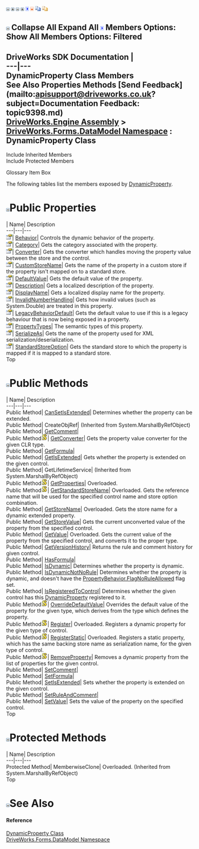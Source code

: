 ![](dotnetimages/collapse.gif) ![](dotnetimages/expand.gif) ![](dotnetimages/collapse.gif) ![](dotnetimages/expand.gif) ![](dotnetimages/drpdown.gif) ![](dotnetimages/drpdown_orange.gif) ![](dotnetimages/copycode.gif) ![](dotnetimages/copycodeHighlight.gif)

![](dotnetimages/collapse.gif) Collapse All Expand All ![](dotnetimages/drpdown.gif) Members Options: Show All  Members Options: Filtered   
---  
DriveWorks SDK Documentation  |   
---|---  
DynamicProperty Class Members   
See Also Properties Methods [Send Feedback](mailto:apisupport@driveworks.co.uk?subject=Documentation Feedback: topic9398.md)  
[DriveWorks.Engine Assembly](topic2156.md) > [DriveWorks.Forms.DataModel Namespace](topic9371.md) : DynamicProperty Class  
---  
  
Include Inherited Members    
Include Protected Members  


Glossary Item Box

The following tables list the members exposed by [DynamicProperty](topic9398.md).

# ![](dotnetimages/collapse.gif)Public Properties

| Name| Description  
---|---|---  
![Public Property](dotnetimages/publicProperty.gif)| [Behavior](topic9444.md)| Controls the dynamic behavior of the property.   
![Public Property](dotnetimages/publicProperty.gif)| [Category](topic9445.md)| Gets the category associated with the property.   
![Public Property](dotnetimages/publicProperty.gif)| [Converter](topic9446.md)| Gets the converter which handles moving the property value between the store and the control.   
![Public Property](dotnetimages/publicProperty.gif)| [CustomStoreName](topic9447.md)| Gets the name of the property in a custom store if the property isn't mapped on to a standard store.   
![Public Property](dotnetimages/publicProperty.gif)| [DefaultValue](topic9448.md)| Gets the default value of the property.   
![Public Property](dotnetimages/publicProperty.gif)| [Description](topic9449.md)| Gets a localized description of the property.   
![Public Property](dotnetimages/publicProperty.gif)| [DisplayName](topic9450.md)| Gets a localized display name for the property.   
![Public Property](dotnetimages/publicProperty.gif)| [InvalidNumberHandling](topic9451.md)| Gets how invalid values (such as System.Double) are treated in this property.   
![Public Property](dotnetimages/publicProperty.gif)| [LegacyBehaviorDefault](topic9452.md)| Gets the default value to use if this is a legacy behaviour that is now being exposed in a property.   
![Public Property](dotnetimages/publicProperty.gif)| [PropertyTypes](topic9453.md)| The semantic types of this property.   
![Public Property](dotnetimages/publicProperty.gif)| [SerializeAs](topic9454.md)| Gets the name of the property used for XML serialization/deserialization.   
![Public Property](dotnetimages/publicProperty.gif)| [StandardStoreOption](topic9455.md)| Gets the standard store to which the property is mapped if it is mapped to a standard store.   
Top

# ![](dotnetimages/collapse.gif)Public Methods

| Name| Description  
---|---|---  
Public Method| [CanSetIsExtended](topic9404.md)| Determines whether the property can be extended.   
Public Method| CreateObjRef|  (Inherited from System.MarshalByRefObject)  
Public Method| [GetComment](topic9405.md)|   
Public Method![static \(Shared in Visual Basic\)](dotnetimages/static.gif)| [GetConverter](topic9406.md)| Gets the property value converter for the given CLR type.   
Public Method| [GetFormula](topic9407.md)|   
Public Method| [GetIsExtended](topic9408.md)| Gets whether the property is extended on the given control.   
Public Method| GetLifetimeService|  (Inherited from System.MarshalByRefObject)  
Public Method![static \(Shared in Visual Basic\)](dotnetimages/static.gif)| [GetProperties](topic9409.md)| Overloaded.   
Public Method![static \(Shared in Visual Basic\)](dotnetimages/static.gif)| [GetStandardStoreName](topic9412.md)| Overloaded. Gets the reference name that will be used for the specified control name and store option combination.   
Public Method| [GetStoreName](topic9415.md)| Overloaded. Gets the store name for a dynamic extended property.   
Public Method| [GetStoreValue](topic9418.md)| Gets the current unconverted value of the property from the specified control.   
Public Method| [GetValue](topic9419.md)| Overloaded. Gets the current value of the property from the specified control, and converts it to the proper type.   
Public Method| [GetVersionHistory](topic9422.md)| Returns the rule and comment history for given control.   
Public Method| [HasFormula](topic9423.md)|   
Public Method| [IsDynamic](topic9424.md)| Determines whether the property is dynamic.   
Public Method| [IsDynamicNotNoRule](topic9425.md)| Determines whether the property is dynamic, and doesn't have the [PropertyBehavior.FlagNoRuleAllowed](topic9383.md) flag set.   
Public Method| [IsRegisteredToControl](topic9426.md)| Determines whether the given control has this [DynamicProperty](topic9398.md) registered to it.   
Public Method![static \(Shared in Visual Basic\)](dotnetimages/static.gif)| [OverrideDefaultValue](topic9427.md)| Overrides the default value of the property for the given type, which derives from the type which defines the property.   
Public Method![static \(Shared in Visual Basic\)](dotnetimages/static.gif)| [Register](topic9428.md)| Overloaded. Registers a dynamic property for the given type of control.   
Public Method![static \(Shared in Visual Basic\)](dotnetimages/static.gif)| [RegisterStatic](topic9435.md)| Overloaded. Registers a static property, which has the same backing store name as serialization name, for the given type of control.   
Public Method![static \(Shared in Visual Basic\)](dotnetimages/static.gif)| [RemoveProperty](topic9438.md)| Removes a dynamic property from the list of properties for the given control.   
Public Method| [SetComment](topic9439.md)|   
Public Method| [SetFormula](topic9440.md)|   
Public Method| [SetIsExtended](topic9441.md)| Sets whether the property is extended on the given control.   
Public Method| [SetRuleAndComment](topic9442.md)|   
Public Method| [SetValue](topic9443.md)| Sets the value of the property on the specified control.   
Top

# ![](dotnetimages/collapse.gif)Protected Methods

| Name| Description  
---|---|---  
Protected Method| MemberwiseClone| Overloaded. (Inherited from System.MarshalByRefObject)  
Top

# ![](dotnetimages/collapse.gif)See Also

#### Reference

[DynamicProperty Class](topic9398.md)   
[DriveWorks.Forms.DataModel Namespace](topic9371.md)



